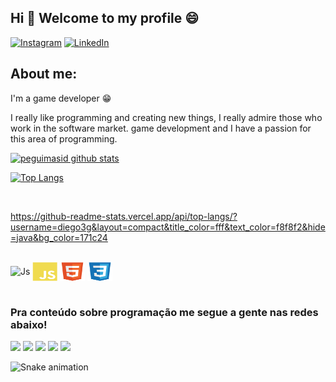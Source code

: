 ## Hi 👋 Welcome to my profile :smile:

[![Instagram](https://img.shields.io/badge/Instagram-E4405F?style=for-the-badge&logo=instagram&logoColor=white)](https://www.instagram.com/carlosbetoj2/)
[![LinkedIn](https://img.shields.io/badge/LinkedIn-0077B5?style=for-the-badge&logo=linkedin&logoColor=white)](https://www.linkedin.com/in/robertocarlossouzasilva/)

## About me:

I'm a game developer 😁

I really like programming and creating new things, I really admire those who work in the software market.
game development and I have a passion for this area of ​​programming.

 [![peguimasid github stats](https://github-readme-stats.vercel.app/api?username=carlosbetoj2&show_icons=true&theme=tokyonight&include_all_commits=true&count_private=true)](https://github.com/carlosbetoj2)

 [![Top Langs]("https://github-readme-stats.vercel.app/api/top-langs0/?username=carlosbetoj2&layout=compact&langs_count=6&theme=tokyonight)](https://github.com/carlosbetoj2)

 <img height="1https://github-readme-stats.vercel.app/api/top-langs0/?username=carlosbetoj2&layout=compact&langs_count=6&theme=tokyonight"/>

 https://github-readme-stats.vercel.app/api/top-langs/?username=diego3g&layout=compact&title_color=fff&text_color=f8f8f2&hide=java&bg_color=171c24


</div>
<div style="display: inline_block"><br>
  <img align="center" alt="Js" height="30" width="40" src="https://img.shields.io/badge/Unity-100000?style=for-the-badge&logo=unity&logoColor=white">
  <img align="center" alt="Js" height="30" width="40" src="https://raw.githubusercontent.com/devicons/devicon/master/icons/javascript/javascript-plain.svg">
  <img align="center" alt="HTML" height="30" width="40" src="https://raw.githubusercontent.com/devicons/devicon/master/icons/html5/html5-original.svg">
  <img align="center" alt="CSS" height="30" width="40" src="https://raw.githubusercontent.com/devicons/devicon/master/icons/css3/css3-original.svg">
</div>
 
 <br>
 
  ### Pra conteúdo sobre programação me segue a gente nas redes abaixo!
 
<div> 
  <a href="https://www.youtube.com/carlosbetoj2" target="_blank"><img src="https://img.shields.io/badge/YouTube-FF0000?style=for-the-badge&logo=youtube&logoColor=white" target="_blank"></a>
  <a href="https://instagram.com/carlosbetoj2_" target="_blank"><img src="https://img.shields.io/badge/-Instagram-%23E4405F?style=for-the-badge&logo=instagram&logoColor=white" target="_blank"></a>
 <a href="https://discord.gg/5DVhGKVf4h" target="_blank"><img src="https://img.shields.io/badge/Discord-7289DA?style=for-the-badge&logo=discord&logoColor=white" target="_blank"></a> 
  <a href = "mailto:gemeos@devemdobro.com"><img src="https://img.shields.io/badge/-Gmail-%23333?style=for-the-badge&logo=gmail&logoColor=white" target="_blank"></a>
  <a href="https://www.linkedin.com/in/ricardohdias" target="_blank"><img src="https://img.shields.io/badge/-LinkedIn-%230077B5?style=for-the-badge&logo=linkedin&logoColor=white" target="_blank"></a> 
 
  ![Snake animation](https://github.com/carlosbetoj2/carlosbetoj2/blob/output/github-contribution-grid-snake.svg)

</div>
